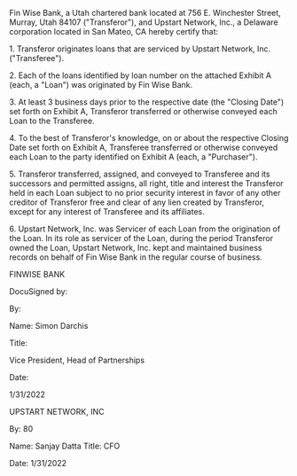 <!-- PageHeader="DocuSign Envelope ID: AF8EBOAD-EOF2-462E-8EC7-D879DE49A664" -->

Fin Wise Bank, a Utah chartered bank located at 756 E. Winchester Street, Murray, Utah 84107
("Transferor"), and Upstart Network, Inc., a Delaware corporation located in San Mateo, CA hereby certify
that:

1\.
Transferor originates loans that are serviced by Upstart Network, Inc.
("Transferee").

2\.
Each of the loans identified by loan number on the attached Exhibit A (each, a
"Loan") was originated by Fin Wise Bank.

3\.
At least 3 business days prior to the respective date (the "Closing Date") set forth
on Exhibit A, Transferor transferred or otherwise conveyed each Loan to the Transferee.

4\.
To the best of Transferor's knowledge, on or about the respective Closing Date set
forth on Exhibit A, Transferee transferred or otherwise conveyed each Loan to the party identified
on Exhibit A (each, a "Purchaser").

5\.
Transferor transferred, assigned, and conveyed to Transferee and its successors
and permitted assigns, all right, title and interest the Transferor held in each Loan subject to no
prior security interest in favor of any other creditor of Transferor free and clear of any lien created
by Transferor, except for any interest of Transferee and its affiliates.

6\.
Upstart Network, Inc. was Servicer of each Loan from the origination of the Loan.
In its role as servicer of the Loan, during the period Transferor owned the Loan, Upstart Network,
Inc. kept and maintained business records on behalf of Fin Wise Bank in the regular course of
business.

FINWISE BANK

DocuSigned by:

By:

Name: Simon Darchis

Title:

Vice President, Head of Partnerships

Date:

1/31/2022

UPSTART NETWORK, INC

By:
80

Name: Sanjay Datta
Title: CFO

Date: 1/31/2022

<!-- PageFooter="090218-085/00232426-2" -->
<!-- PageBreak -->

